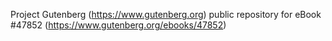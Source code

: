 Project Gutenberg (https://www.gutenberg.org) public repository for eBook #47852 (https://www.gutenberg.org/ebooks/47852)

